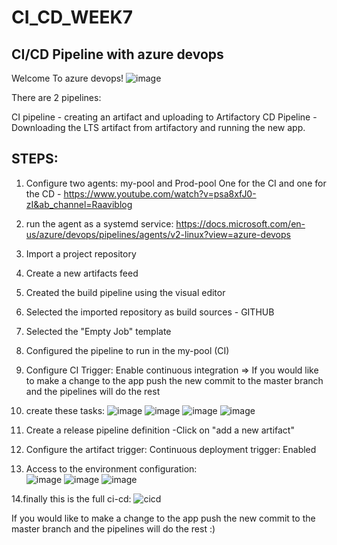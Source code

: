 # CI_CD_WEEK7
## CI/CD Pipeline with azure devops 

Welcome To azure devops!
![image](https://user-images.githubusercontent.com/71599740/139231659-f2e624e9-9b26-431d-91e8-84a2e4dd297a.png) 

There are 2 pipelines:

CI pipeline - creating an artifact and uploading to Artifactory
CD Pipeline - Downloading the LTS artifact from artifactory and running the new app.



## STEPS:
1. Configure two agents: my-pool and Prod-pool One for the CI and one for the CD - https://www.youtube.com/watch?v=psa8xfJ0-zI&ab_channel=Raaviblog
2. run the agent as a systemd service: https://docs.microsoft.com/en-us/azure/devops/pipelines/agents/v2-linux?view=azure-devops
3. Import a project repository
4. Create a new artifacts feed
5. Created the build pipeline using the visual editor
6. Selected the imported repository as build sources - GITHUB
7. Selected the "Empty Job" template
8. Configured the pipeline to run in the my-pool (CI)
9. Configure CI Trigger: Enable continuous integration   => If you would like to make a change to the app push the new commit to the master branch and the pipelines will do the rest
10. create these tasks:
![image](https://user-images.githubusercontent.com/71599740/139233845-698bdbe4-c297-4792-96c8-522a4a367bc0.png)
![image](https://user-images.githubusercontent.com/71599740/139233912-a8cb9cca-84ef-4b09-95c5-ed17bbf2cd68.png)
![image](https://user-images.githubusercontent.com/71599740/139233954-589d771a-327a-4360-ae28-b3ba018c878c.png)
![image](https://user-images.githubusercontent.com/71599740/139233973-58544222-45be-4ad5-81b9-53891409823e.png)

11. Create a release pipeline definition -Click on "add a new artifact"
12. Configure the artifact trigger: Continuous deployment trigger: Enabled
13. Access to the environment configuration: </br>
 ![image](https://user-images.githubusercontent.com/71599740/139234710-0491138e-be7d-4f43-88d6-89b1ab2a0ada.png)
 ![image](https://user-images.githubusercontent.com/71599740/139236417-9a0682e6-a2d9-4b12-81cb-0c2156db9918.png)
![image](https://user-images.githubusercontent.com/71599740/139236540-e65c591b-72e7-4896-a995-c73a101836ac.png)

14.finally this is the full ci-cd:
![cicd](https://user-images.githubusercontent.com/71599740/139572510-6c84c936-6ef3-4e4e-9faa-ae22d7414aec.PNG)

If you would like to make a change to the app push the new commit to the master branch and the pipelines will do the rest :)


